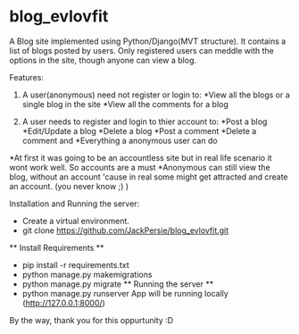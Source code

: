 # blog_evlovfit

A Blog site implemented using Python/Django(MVT structure).
It contains a list of blogs posted by users. Only registered users can meddle with the options in the site, though anyone can view a blog.

Features:
1. A user(anonymous) need not register or login to:
                *View all the blogs or a single blog in the site
                *View all the comments for a blog
                
2. A user needs to register and login to thier account to:
                *Post a blog
                *Edit/Update a blog
                *Delete a blog
                *Post a comment
                *Delete a comment and
                *Everything a anonymous user can do

*At first it was going to be an accountless site but in real life scenario it wont work well. So accounts are a must
*Anonymous can still view the blog, without an account 'cause in real some might get attracted and create an account. (you never know ;) )

Installation and Running the server:

 * Create a virtual environment.
 * git clone https://github.com/JackPersie/blog_evlovfit.git
 
 ** Install Requirements **
  * pip install -r requirements.txt
  * python manage.py makemigrations
  * python manage.py migrate
** Running the server **
 * python manage.py runserver
 App will be running locally (http://127.0.0.1:8000/)
 
By the way, thank you for this oppurtunity :D
